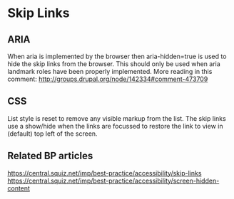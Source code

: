 # Skip Links

## ARIA

When aria is implemented by the browser then aria-hidden=true is used to hide the
skip links from the browser. This should only be used when aria landmark roles have
been properly implemented.
More reading in this comment: http://groups.drupal.org/node/142334#comment-473709

## CSS

List style is reset to remove any visible markup from the list. The skip links use
a show/hide when the links are focussed to restore the link to view in (default)
top left of the screen.

## Related BP articles

https://central.squiz.net/imp/best-practice/accessibility/skip-links
https://central.squiz.net/imp/best-practice/accessibility/screen-hidden-content